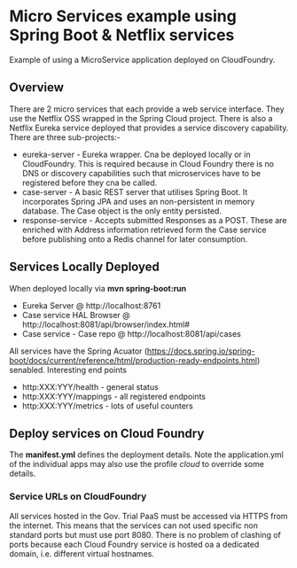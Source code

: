 # Micro Services example using Spring Boot & Netflix services
Example of using a MicroService application deployed on CloudFoundry.

## Overview
There are 2 micro services that each provide a web service interface. They use the Netflix OSS wrapped in the Spring Cloud project. There is also a Netflix Eureka service deployed that provides a service discovery capability. There are three sub-projects:-
* eureka-server - Eureka wrapper. Cna be deployed locally or in CloudFoundry. This is required because in Cloud Foundry there is no DNS or discovery capabilities such that microservices have to be registered before they cna be called.
* case-server - A basic REST server that utilises Spring Boot. It incorporates Spring JPA and uses an non-persistent in memory database. The Case object is the only entity persisted.
* response-service - Accepts submitted Responses as a POST. These are enriched with Address information retrieved form the Case service before publishing onto a Redis channel for later consumption.

## Services Locally Deployed
When deployed locally via **mvn spring-boot:run**

* Eureka Server @ http://localhost:8761
* Case service HAL Browser @ http://localhost:8081/api/browser/index.html#
* Case service - Case repo @ http://localhost:8081/api/cases

All services have the Spring Acuator (https://docs.spring.io/spring-boot/docs/current/reference/html/production-ready-endpoints.html) senabled. Interesting end points
* http:XXX:YYY/health - general status
* http:XXX:YYY/mappings - all registered endpoints
* http:XXX:YYY/metrics - lots of useful counters

## Deploy services on Cloud Foundry
The **manifest.yml** defines the deployment details. Note the application.yml of the individual apps may also use the profile *cloud* to override some details.

### Service URLs on CloudFoundry
All services hosted in the Gov. Trial PaaS must be accessed via HTTPS from the internet. This means that the services can not used specific non standard ports but must use port 8080. There is no problem of clashing of ports because each Cloud Foundry service is hosted oa a dedicated domain, i.e. different virtual hostnames.
